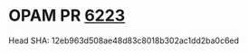 # OPAM PR [6223](https://github.com/ocaml/opam-repository/pull/6223)

Head SHA: 12eb963d508ae48d83c8018b302ac1dd2ba0c6ed


